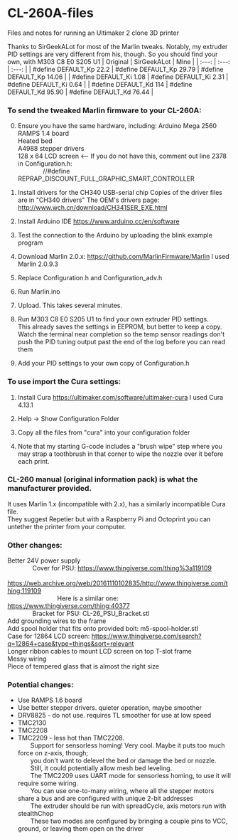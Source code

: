 # CL-260A-files
Files and notes for running an Ultimaker 2 clone 3D printer

Thanks to SirGeekALot for most of the Marlin tweaks.
Notably, my extruder PID settings are very different from his, though.
So you should find your own, with M303 C8 E0 S205 U1
| Original					        | SirGeekALot					      | Mine |
| :---: | :---: | :---: | 
| #define  DEFAULT_Kp 22.2	| #define  DEFAULT_Kp 29.79	| #define DEFAULT_Kp  14.06 |
| #define  DEFAULT_Ki 1.08	| #define  DEFAULT_Ki 2.31	| #define DEFAULT_Ki   0.64 |
| #define  DEFAULT_Kd 114	  | #define  DEFAULT_Kd 95.90	| #define DEFAULT_Kd  76.44 |


### To send the tweaked Marlin firmware to your CL-260A:

0. Ensure you have the same hardware, including:
Arduino Mega 2560  
RAMPS 1.4 board  
Heated bed  
A4988 stepper drivers  
128 x 64 LCD screen <-- If you do not have this, comment out line 2378 in Configuration.h:  
    //#define REPRAP_DISCOUNT_FULL_GRAPHIC_SMART_CONTROLLER

1. Install drivers for the CH340 USB-serial chip
	Copies of the driver files are in "CH340 drivers"
	The OEM's drivers page: http://www.wch.cn/download/CH341SER_EXE.html

2. Install Arduino IDE
	https://www.arduino.cc/en/software

3. Test the connection to the Arduino by uploading the blink example program

4. Download Marlin 2.0.x: https://github.com/MarlinFirmware/Marlin
   I used Marlin 2.0.9.3

5. Replace Configuration.h and Configuration_adv.h

6. Run Marlin.ino

7. Upload. This takes several minutes.

8. Run M303 C8 E0 S205 U1 to find your own extruder PID settings.  
	This already saves the settings in EEPROM, but better to keep a copy.  
	Watch the terminal near completion so the temp sensor readings
	don't push the PID tuning output past the end of the log
	before you can read them

9. Add your PID settings to your own copy of Configuration.h

### To use import the Cura settings:

1. Install Cura
	https://ultimaker.com/software/ultimaker-cura
	I used Cura 4.13.1
  
2. Help -> Show Configuration Folder

3. Copy all the files from "cura" into your configuration folder

4. Note that my starting G-code includes a "brush wipe" step
  where you may strap a toothbrush in that corner to wipe the
  nozzle over it before each print.

### CL-260 manual (original information pack) is what the manufacturer provided.
It uses Marlin 1.x (incompatible with 2.x), has a similarly incompatible Cura file.  
They suggest Repetier but with a Raspberry Pi and Octoprint you can untether
the printer from your computer.

### Other changes:
Better 24V power supply  
    Cover for PSU: https://www.thingiverse.com/thing%3a119109  
        https://web.archive.org/web/20161110102835/http://www.thingiverse.com/thing:119109   
        Here is a similar one: https://www.thingiverse.com/thing:40377  
    Bracket for PSU: CL-26_PSU_Bracket.stl  
Add grounding wires to the frame  
Add spool holder that fits onto provided bolt: m5-spool-holder.stl  
Case for 12864 LCD screen: https://www.thingiverse.com/search?q=12864+case&type=things&sort=relevant  
Longer ribbon cables to mount LCD screen on top T-slot frame  
Messy wiring  
Piece of tempered glass that is almost the right size  

### Potential changes:
* Use RAMPS 1.6 board  
* Use better stepper drivers. quieter operation, maybe smoother  
* DRV8825 - do not use. requires TL smoother for use at low speed  
* TMC2130  
* TMC2208  
* TMC2209 - less hot than TMC2208.  
  Support for sensorless homing! Very cool. Maybe it puts too much force on z-axis, though;  
  you don't want to delevel the bed or damage the bed or nozzle.  
  Still, it could potentially allow mesh bed leveling.  
  The TMC2209 uses UART mode for sensorless homing, to use it will require some wiring.  
  You can use one-to-many wiring, where all the stepper motors share a bus and are configured with unique 2-bit addresses  
  The extruder should be run with spreadCycle, axis motors run with stealthChop  
  These two modes are configured by bringing a couple pins to VCC, ground, or leaving them open on the driver  
